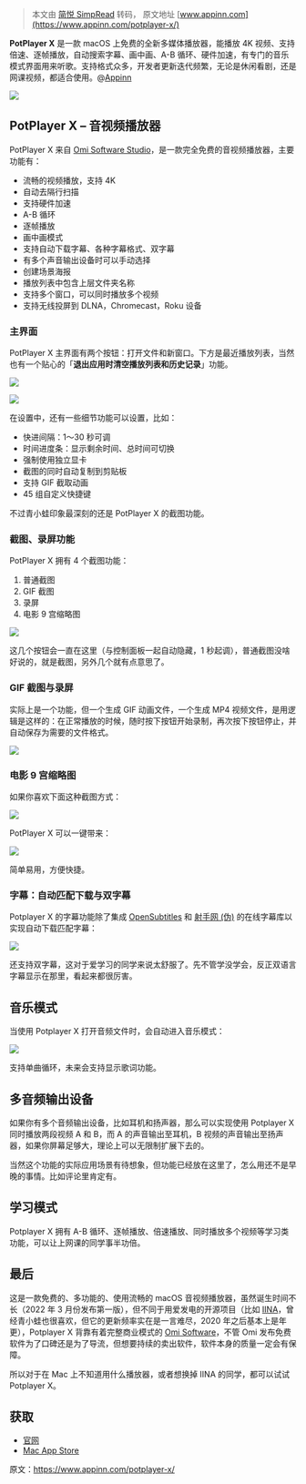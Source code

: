 > 本文由 [简悦 SimpRead](http://ksria.com/simpread/) 转码， 原文地址 [www.appinn.com](https://www.appinn.com/potplayer-x/)

**PotPlayer X** 是一款 macOS 上免费的全新多媒体播放器，能播放 4K 视频、支持倍速、逐帧播放，自动搜索字幕、画中画、A-B 循环、硬件加速，有专门的音乐模式界面用来听歌。支持格式众多，开发者更新迭代频繁，无论是休闲看剧，还是网课视频，都适合使用。@[Appinn](https://www.appinn.com/potplayer-x/)

![](https://img3.appinn.net/images/202206/potplayer-x.jpg!o)

PotPlayer X – 音视频播放器
--------------------

PotPlayer X 来自 [Omi Software Studio](https://www.appinn.com/tag/Omi/)，是一款完全免费的音视频播放器，主要功能有：

*   流畅的视频播放，支持 4K
*   自动去隔行扫描
*   支持硬件加速
*   A-B 循环
*   逐帧播放
*   画中画模式
*   支持自动下载字幕、各种字幕格式、双字幕
*   有多个声音输出设备时可以手动选择
*   创建场景海报
*   播放列表中包含上层文件夹名称
*   支持多个窗口，可以同时播放多个视频
*   支持无线投屏到 DLNA，Chromecast，Roku 设备

### 主界面

PotPlayer X 主界面有两个按钮：打开文件和新窗口。下方是最近播放列表，当然也有一个贴心的「**退出应用时清空播放列表和历史记录**」功能。

![](https://img3.appinn.net/images/202206/screen-appinn2022-06-10_15_28_46.jpg!o)

![](https://img3.appinn.net/images/202206/screen-appinn2022-06-10_15_28_53-1.jpg!o)

在设置中，还有一些细节功能可以设置，比如：

*   快进间隔：1～30 秒可调
*   时间进度条：显示剩余时间、总时间可切换
*   强制使用独立显卡
*   截图的同时自动复制到剪贴板
*   支持 GIF 截取动画
*   45 组自定义快捷键

不过青小蛙印象最深刻的还是 PotPlayer X 的截图功能。

### 截图、录屏功能

PotPlayer X 拥有 4 个截图功能：

1.  普通截图
2.  GIF 截图
3.  录屏
4.  电影 9 宫缩略图

![](https://img3.appinn.net/images/202206/potplayer-x_0.jpg!o)

这几个按钮会一直在这里（与控制面板一起自动隐藏，1 秒起调），普通截图没啥好说的，就是截图，另外几个就有点意思了。

### GIF 截图与录屏

实际上是一个功能，但一个生成 GIF 动画文件，一个生成 MP4 视频文件，是用逻辑是这样的：在正常播放的时候，随时按下按钮开始录制，再次按下按钮停止，并自动保存为需要的文件格式。

![](https://img3.appinn.net/images/202206/10_6_22_16_28.jpg!o)

### 电影 9 宫缩略图

如果你喜欢下面这种截图方式：

![](https://img3.appinn.net/images/202206/0003.jpg!o)

PotPlayer X 可以一键带来：

![](https://img3.appinn.net/images/202206/screen-appinn2022-06-10_16_32_55.jpg!o)

简单易用，方便快捷。

### 字幕：自动匹配下载与双字幕

Potplayer X 的字幕功能除了集成 [OpenSubtitles](https://www.opensubtitles.org/zh/?utm_source=appinn.com) 和 [射手网 (伪)](http://assrt.net/?utm_source=appinn.com) 的在线字幕库以实现自动下载匹配字幕：

![](https://img3.appinn.net/images/202206/screen-appinn2022-06-13-13-38-36.jpg!o)

还支持双字幕，这对于爱学习的同学来说太舒服了。先不管学没学会，反正双语言字幕显示在那里，看起来都很厉害。

音乐模式
----

当使用 Potplayer X 打开音频文件时，会自动进入音乐模式：

![](https://img3.appinn.net/images/202206/screen-appinn2022-06-13_14_02_48.jpg!o)

支持单曲循环，未来会支持显示歌词功能。

多音频输出设备
-------

如果你有多个音频输出设备，比如耳机和扬声器，那么可以实现使用 Potplayer X 同时播放两段视频 A 和 B，而 A 的声音输出至耳机，B 视频的声音输出至扬声器，如果你屏幕足够大，理论上可以无限制扩展下去的。

当然这个功能的实际应用场景有待想象，但功能已经放在这里了，怎么用还不是早晚的事情。比如评论里肯定有。

学习模式
----

Potplayer X 拥有 A-B 循环、逐帧播放、倍速播放、同时播放多个视频等学习类功能，可以让上网课的同学事半功倍。

最后
--

这是一款免费的、多功能的、使用流畅的 macOS 音视频播放器，虽然诞生时间不长（2022 年 3 月份发布第一版），但不同于用爱发电的开源项目（比如 [IINA](https://www.appinn.com/iina-v105/)，曾经青小蛙也很喜欢，但它的更新频率实在是一言难尽，2020 年之后基本上是年更），Potplayer X 背靠有着完整商业模式的 [Omi Software](https://www.appinn.com/tag/omi/)，不管 Omi 发布免费软件为了口碑还是为了导流，但想要持续的卖出软件，软件本身的质量一定会有保障。

所以对于在 Mac 上不知道用什么播放器，或者想换掉 IINA 的同学，都可以试试 Potplayer X。

获取
--

*   [官网](https://zh.okaapps.com/product/1612400976#)
*   [Mac App Store](https://kutt.appinn.net/faYa4j)

原文：https://www.appinn.com/potplayer-x/
